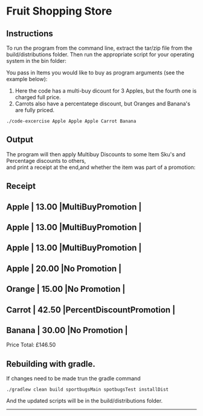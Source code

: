 # Fruit Shopping Store

## Instructions 

To run the program from the command line, extract the tar/zip file from the build/distributions folder.
Then run the appropriate script for your operating system in the bin folder:

You pass in Items you would like to buy as program arguments (see the example below):

1. Here the code has a multi-buy dicount for 3 Apples, but the fourth one is charged full price.
2. Carrots also have a percentatege discount, but Oranges and Banana's are fully priced.

```shell
./code-excercise Apple Apple Apple Carrot Banana
```

## Output 

The program will then apply Multibuy Discounts to some Item Sku's and Percentage discounts to others,  
and print a receipt at the end,and whether the item was part of a promotion:

Receipt
------------------------------
Apple  | 13.00 |MultiBuyPromotion |
------------------------------
Apple  | 13.00 |MultiBuyPromotion |
------------------------------
Apple  | 13.00 |MultiBuyPromotion |
------------------------------
Apple  | 20.00 |No Promotion |
------------------------------
Orange  | 15.00 |No Promotion |
------------------------------
Carrot  | 42.50 |PercentDiscountPromotion |
------------------------------
Banana  | 30.00 |No Promotion |
------------------------------
Price Total: £146.50

## Rebuilding with gradle.

If changes need to be made trun the gradle command

```shell
./gradlew clean build sportbugsMain spotbugsTest installDist
```
And the updated scripts will be in the build/distributions folder.
______________________________
